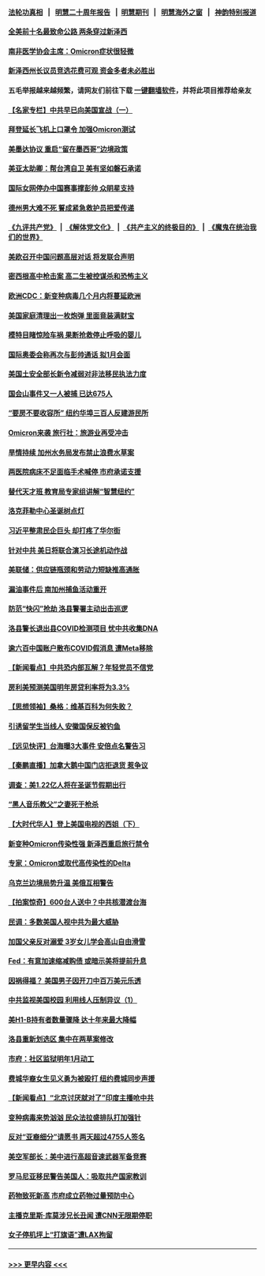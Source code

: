 #### [法轮功真相](https://github.com/gfw-breaker/truth/blob/master/README.md?t=0) &nbsp;&nbsp;|&nbsp;&nbsp; [明慧二十周年报告](https://github.com/gfw-breaker/mh-reports/blob/master/README.md?t=0) &nbsp;&nbsp;|&nbsp;&nbsp;[明慧期刊](https://github.com/gfw-breaker/mh-qikan) &nbsp;&nbsp;|&nbsp;&nbsp; [明慧海外之窗](https://github.com/gfw-breaker/mh-news/blob/master/README.md?t=0) &nbsp;&nbsp;|&nbsp;&nbsp; [神韵特别报道](https://github.com/gfw-breaker/mh-news/blob/master/shenyun.md?t=0)
#### [全美前十名最致命公路 两条穿过新泽西](../pages/nsc412/n13413370.md?t=12030450) 
#### [南非医学协会主席：Omicron症状很轻微](../pages/nsc412/n13413286.md?t=12030450) 
#### [新泽西州长议员竞选花费可观  资金多者未必胜出](../pages/nsc412/n13413333.md?t=12030450) 
#### 五毛举报越来越频繁，请网友们前往下载 [一键翻墙软件](https://github.com/gfw-breaker/ssr-accounts)，并将此项目推荐给亲友
#### [【名家专栏】中共早已向美国宣战（一）](../pages/nsc412/n13412647.md?t=12030450) 
#### [拜登延长飞机上口罩令 加强Omicron测试](../pages/nsc412/n13413218.md?t=12030450) 
#### [美墨达协议 重启“留在墨西哥”边境政策](../pages/nsc412/n13413245.md?t=12030450) 
#### [美亚太助卿：帮台湾自卫 美有坚如磐石承诺](../pages/nsc412/n13413093.md?t=12030450) 
#### [国际女网停办中国赛事撑彭帅 众眀星支持](../pages/nsc412/n13411142.md?t=12030450) 
#### [德州男大难不死 誓成紧急救护员把爱传递](../pages/nsc412/n13412461.md?t=12030450) 
#### [《九评共产党》](https://github.com/begood0513/9ping.md/blob/master/README.md) &nbsp;|&nbsp; [《解体党文化》](../../../../jtdwh.md/blob/master/README.md)  &nbsp;|&nbsp; [《共产主义的终极目的》](../../../../gczydzjmd.md/blob/master/README.md) &nbsp;|&nbsp; [《魔鬼在统治我们的世界》](../../../../mgztzwmdsj.md/blob/master/README.md) 
#### [美欧召开中国问题高层对话 将发联合声明](../pages/nsc412/n13413059.md?t=12030450) 
#### [密西根高中枪击案 高二生被控谋杀和恐怖主义](../pages/nsc412/n13411144.md?t=12030450) 
#### [欧洲CDC：新变种病毒几个月内将蔓延欧洲](../pages/nsc412/n13412966.md?t=12030450) 
#### [美国家庭清理出一枚炮弹 里面竟装满财宝](../pages/nsc412/n13412237.md?t=12030450) 
#### [模特目睹惊险车祸 果断抢救停止呼吸的婴儿](../pages/nsc412/n13411867.md?t=12030450) 
#### [国际奥委会称再次与彭帅通话 拟1月会面](../pages/nsc412/n13412780.md?t=12030450) 
#### [美国土安全部长新令减弱对非法移民执法力度](../pages/nsc412/n13411417.md?t=12030450) 
#### [国会山事件又一人被捕 已达675人](../pages/nsc412/n13411912.md?t=12030450) 
#### [“要房不要收容所” 纽约华埠三百人反建游民所](../pages/nsc412/n13411646.md?t=12030450) 
#### [Omicron来袭  旅行社：旅游业再受冲击](../pages/nsc412/n13411770.md?t=12030450) 
#### [旱情持续 加州水务局发布禁止浪费水草案](../pages/nsc412/n13411882.md?t=12030450) 
#### [两医院病床不足面临手术喊停 市府承诺支援](../pages/nsc412/n13411754.md?t=12030450) 
#### [替代天才班 教育局专家组讲解“智慧纽约”](../pages/nsc412/n13411757.md?t=12030450) 
#### [洛克菲勒中心圣诞树点灯](../pages/nsc412/n13411634.md?t=12030450) 
#### [习近平整肃民企巨头 却打疼了华尔街](../pages/nsc412/n13411621.md?t=12030450) 
#### [针对中共 美日将联合演习长途机动作战](../pages/nsc412/n13411570.md?t=12030450) 
#### [美联储：供应链瓶颈和劳动力短缺推高通胀](../pages/nsc412/n13411442.md?t=12030450) 
#### [漏油事件后 南加州捕鱼活动重开](../pages/nsc412/n13411567.md?t=12030450) 
#### [防范“快闪”抢劫 洛县警署主动出击巡逻](../pages/nsc412/n13411541.md?t=12030450) 
#### [洛县警长退出县COVID检测项目 忧中共收集DNA](../pages/nsc412/n13411356.md?t=12030450) 
#### [逾六百中国账户散布COVID假消息 遭Meta移除](../pages/nsc412/n13411393.md?t=12030450) 
#### [【新闻看点】中共恐内部瓦解？年轻党员不信党](../pages/nsc412/n13410692.md?t=12030450) 
#### [房利美预测美国明年房贷利率将为3.3%](../pages/nsc412/n13411282.md?t=12030450) 
#### [【思想领袖】桑格：维基百科为何失败？](../pages/nsc412/n13385004.md?t=12030450) 
#### [引诱留学生当线人 安徽国保反被钓鱼](../pages/nsc412/n13410912.md?t=12030450) 
#### [【远见快评】台海曝3大事件 安倍点名警告习](../pages/nsc412/n13411212.md?t=12030450) 
#### [【秦鹏直播】加拿大鹅中国门店拒退货 惹争议](../pages/nsc412/n13411266.md?t=12030450) 
#### [调查：美1.22亿人将在圣诞节假期出行](../pages/nsc412/n13411272.md?t=12030450) 
#### [“黑人音乐教父”之妻死于枪杀](../pages/nsc412/n13410894.md?t=12030450) 
#### [【大时代华人】登上美国电视的西姐（下）](../pages/nsc412/n13408946.md?t=12030450) 
#### [新变种Omicron传染性强 新泽西重启旅行禁令](../pages/nsc412/n13410932.md?t=12030450) 
#### [专家：Omicron或取代高传染性的Delta](../pages/nsc412/n13410791.md?t=12030450) 
#### [乌克兰边境局势升温 美俄互相警告](../pages/nsc412/n13410311.md?t=12030450) 
#### [【拍案惊奇】600台人送中？中共核潜渡台海](../pages/nsc412/n13410413.md?t=12030450) 
#### [民调：多数美国人视中共为最大威胁](../pages/nsc412/n13410543.md?t=12030450) 
#### [加国父亲反对溺爱 3岁女儿学会高山自由滑雪](../pages/nsc412/n13409237.md?t=12030450) 
#### [Fed：有意加速缩减购债 或暗示美将提前升息](../pages/nsc412/n13410336.md?t=12030450) 
#### [因祸得福？ 美国男子因开刀中百万美元乐透](../pages/nsc412/n13409920.md?t=12030450) 
#### [中共监视美国校园 利用线人压制异议（1）](../pages/nsc412/n13409420.md?t=12030450) 
#### [美H1-B持有者数量骤降 达十年来最大降幅](../pages/nsc412/n13409221.md?t=12030450) 
#### [洛县重新划选区 集中在两草案修改](../pages/nsc412/n13409539.md?t=12030450) 
#### [市府：社区监狱明年1月动工](../pages/nsc412/n13409390.md?t=12030450) 
#### [费城华裔女生见义勇为被殴打 纽约费城同步声援](../pages/nsc412/n13409451.md?t=12030450) 
#### [【新闻看点】“北京讨厌就对了”印度主播呛中共](../pages/nsc412/n13408791.md?t=12030450) 
#### [变种病毒来势汹汹  民众法拉盛排队打加强针](../pages/nsc412/n13409441.md?t=12030450) 
#### [反对“亚裔细分”请愿书 两天超过4755人签名](../pages/nsc412/n13409437.md?t=12030450) 
#### [美空军部长：美中进行高超音速武器军备竞赛](../pages/nsc412/n13409243.md?t=12030450) 
#### [罗马尼亚移民警告美国人：吸取共产国家教训](../pages/nsc412/n13409080.md?t=12030450) 
#### [药物致死新高 市府成立药物过量预防中心](../pages/nsc412/n13409397.md?t=12030450) 
#### [主播克里斯·库莫涉兄长丑闻 遭CNN无限期停职](../pages/nsc412/n13409049.md?t=12030450) 
#### [女子停机坪上“打旗语”遭LAX拘留](../pages/nsc412/n13409259.md?t=12030450) 

----
#### [ >>> 更早内容 <<< ](../indexes/nsc412-earlier.md)
